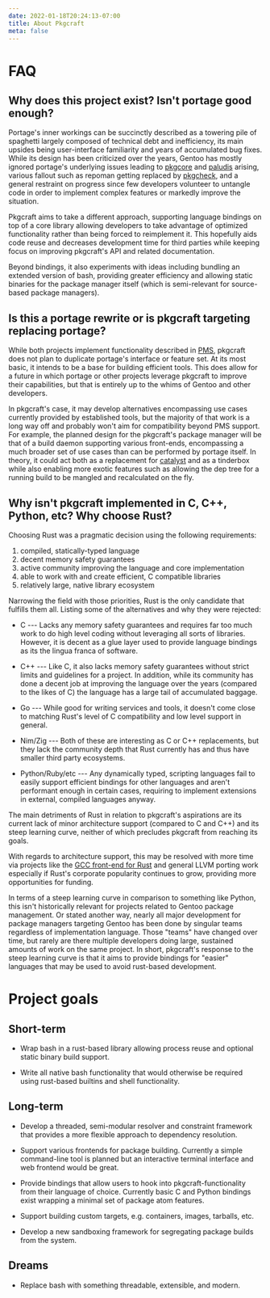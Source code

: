 ```yaml
---
date: 2022-01-18T20:24:13-07:00
title: About Pkgcraft
meta: false
---
```


# FAQ

## Why does this project exist? Isn't portage good enough?

Portage's inner workings can be succinctly described as a towering pile of
spaghetti largely composed of technical debt and inefficiency, its main upsides
being user-interface familiarity and years of accumulated bug fixes. While its
design has been criticized over the years, Gentoo has mostly ignored portage's
underlying issues leading to [pkgcore](https://github.com/pkgcore) and
[paludis](https://paludis.exherbo.org/) arising, various fallout such as
repoman getting replaced by [pkgcheck](https://github.com/pkgcore/pkgcheck),
and a general restraint on progress since few developers volunteer to untangle
code in order to implement complex features or markedly improve the situation.

Pkgcraft aims to take a different approach, supporting language bindings on top
of a core library allowing developers to take advantage of optimized
functionality rather than being forced to reimplement it. This hopefully aids
code reuse and decreases development time for third parties while keeping focus
on improving pkgcraft's API and related documentation.

Beyond bindings, it also experiments with ideas including bundling an extended
version of bash, providing greater efficiency and allowing static binaries for
the package manager itself (which is semi-relevant for source-based package
managers).

## Is this a portage rewrite or is pkgcraft targeting replacing portage?

While both projects implement functionality described in
[PMS](https://wiki.gentoo.org/wiki/Package_Manager_Specification), pkgcraft
does not plan to duplicate portage's interface or feature set. At its most
basic, it intends to be a base for building efficient tools. This does allow
for a future in which portage or other projects leverage pkgcraft to improve
their capabilities, but that is entirely up to the whims of Gentoo and
other developers.

In pkgcraft's case, it may develop alternatives encompassing use cases
currently provided by established tools, but the majority of that work is a
long way off and probably won't aim for compatibility beyond PMS support. For
example, the planned design for the pkgcraft's package manager will be that of
a build daemon supporting various front-ends, encompassing a much broader set
of use cases than can be performed by portage itself. In theory, it could act
both as a replacement for [catalyst](https://wiki.gentoo.org/wiki/Catalyst) and
as a tinderbox while also enabling more exotic features such as allowing the
dep tree for a running build to be mangled and recalculated on the fly.

## Why isn't pkgcraft implemented in C, C++, Python, etc? Why choose Rust?

Choosing Rust was a pragmatic decision using the following requirements:

1. compiled, statically-typed language
2. decent memory safety guarantees
3. active community improving the language and core implementation
4. able to work with and create efficient, C compatible libraries
5. relatively large, native library ecosystem

Narrowing the field with those priorities, Rust is the only candidate that
fulfills them all. Listing some of the alternatives and why they were rejected:

- C --- Lacks any memory safety guarantees and requires far too much work to do
  high level coding without leveraging all sorts of libraries. However, it is
  decent as a glue layer used to provide language bindings as its the lingua
  franca of software.

- C++ --- Like C, it also lacks memory safety guarantees without strict limits
  and guidelines for a project. In addition, while its community has done a
  decent job at improving the language over the years (compared to the likes of
  C) the language has a large tail of accumulated baggage.

- Go --- While good for writing services and tools, it doesn't come close to
  matching Rust's level of C compatibility and low level support in general.

- Nim/Zig --- Both of these are interesting as C or C++ replacements, but they
  lack the community depth that Rust currently has and thus have smaller third
  party ecosystems.

- Python/Ruby/etc --- Any dynamically typed, scripting languages fail to easily
  support efficient bindings for other languages and aren't performant enough
  in certain cases, requiring to implement extensions in external, compiled
  languages anyway.

The main detriments of Rust in relation to pkgcraft's aspirations are its
current lack of minor architecture support (compared to C and C++) and its
steep learning curve, neither of which precludes pkgcraft from reaching its
goals.

With regards to architecture support, this may be resolved with more time via
projects like the [GCC front-end for Rust](https://github.com/Rust-GCC/gccrs)
and general LLVM porting work especially if Rust's corporate popularity
continues to grow, providing more opportunities for funding.

In terms of a steep learning curve in comparison to something like Python, this
isn't historically relevant for projects related to Gentoo package management.
Or stated another way, nearly all major development for package managers
targeting Gentoo has been done by singular teams regardless of implementation
language. Those "teams" have changed over time, but rarely are there multiple
developers doing large, sustained amounts of work on the same project. In
short, pkgcraft's response to the steep learning curve is that it aims to
provide bindings for "easier" languages that may be used to avoid rust-based
development.

# Project goals

## Short-term

- Wrap bash in a rust-based library allowing process reuse and optional static
  binary build support.

- Write all native bash functionality that would otherwise be required using
  rust-based builtins and shell functionality.

## Long-term

- Develop a threaded, semi-modular resolver and constraint framework that
  provides a more flexible approach to dependency resolution.

- Support various frontends for package building. Currently a simple
  command-line tool is planned but an interactive terminal interface and web
  frontend would be great.

- Provide bindings that allow users to hook into pkgcraft-functionality from
  their language of choice. Currently basic C and Python bindings exist
  wrapping a minimal set of package atom features.

- Support building custom targets, e.g. containers, images, tarballs, etc.

- Develop a new sandboxing framework for segregating package builds from the
  system.

## Dreams

- Replace bash with something threadable, extensible, and modern.
